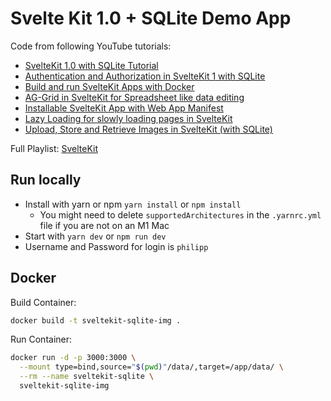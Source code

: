 # Svelte Kit 1.0 + SQLite Demo App

Code from following YouTube tutorials: 
  - [SvelteKit 1.0 with SQLite Tutorial](https://youtu.be/iO4VUbQ6ua4)
  - [Authentication and Authorization in SvelteKit 1 with SQLite](https://youtu.be/XRa-b5E7x8w)
  - [Build and run SvelteKit Apps with Docker](https://youtu.be/LwzoWuHjOWk)
  - [AG-Grid in SvelteKit for Spreadsheet like data editing](https://youtu.be/VfFKEiMAloc)
  - [Installable SvelteKit App with Web App Manifest](https://youtu.be/ywXXOvfKoYg)
  - [Lazy Loading for slowly loading pages in SvelteKit](https://youtu.be/7Kl4sKez1bs)
  - [Upload, Store and Retrieve Images in SvelteKit (with SQLite)](https://youtu.be/OLg6RwESnSo)

Full Playlist: [SvelteKit](https://www.youtube.com/playlist?list=PLIyDDWd5rhaYwAiXQyonufcZgc_xOMtId)

## Run locally

- Install with yarn or npm `yarn install` or `npm install`
  - You might need to delete `supportedArchitectures` in the `.yarnrc.yml` file if you are not on an M1 Mac
- Start with `yarn dev` or `npm run dev`
- Username and Password for login is `philipp`

## Docker

Build Container:

```sh
docker build -t sveltekit-sqlite-img .
```

Run Container:

```sh
docker run -d -p 3000:3000 \
  --mount type=bind,source="$(pwd)"/data/,target=/app/data/ \
  --rm --name sveltekit-sqlite \
  sveltekit-sqlite-img
```
